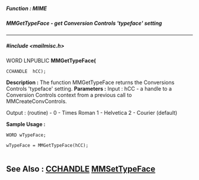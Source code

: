 ##### Function : MIME
##### MMGetTypeFace - get Conversion Controls 'typeface' setting
---
##### #include <mailmisc.h>
WORD LNPUBLIC **MMGetTypeFace(**

	CCHANDLE  hCC);
**Description :**
The function  MMGetTypeFace returns the Conversions Controls 'typeface' 
setting.
**Parameters :**
Input :
hCC  -  a handle to a Conversion Controls context from a previous call to MMCreateConvControls.

Output :
(routine)  -  0 - Times Roman
              1 - Helvetica
              2 - Courier (default)


**Sample Usage :**
```
WORD wTypeFace;

wTypeFace = MMGetTypeFace(hCC);


```
**See Also :**
[CCHANDLE](D:/md_files/CCHANDLE.md)
[MMSetTypeFace](D:/md_files/MMSetTypeFace.md)
---
